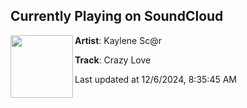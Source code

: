 ## Currently Playing on SoundCloud

[<img align="left" width="100" src="https://i1.sndcdn.com/artworks-brvNII65Bcum-0-t500x500.jpg">](https://soundcloud.com/the-world-of-obsession/crazy-love)

**Artist**: Kaylene Sc@r 

**Track**: Crazy Love

Last updated at 12/6/2024, 8:35:45 AM
